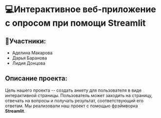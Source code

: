 # 💻Интерактивное веб-приложение с опросом при помощи Streamlit
## 🥷Участники:
- Аделина Макарова
- Дарья Баранова
- Лидия Донцова

## Описание проекта:
Цель нашего проекта -- создать анкету для пользователя в виде интерактивной страницы. Пользователь может заходить на страницу, отвечать на вопросы и получать результат, соответствующий его ответам. 
Мы реализовали наш проект с помощью фрэймворка <b>Streamlit</b>.
